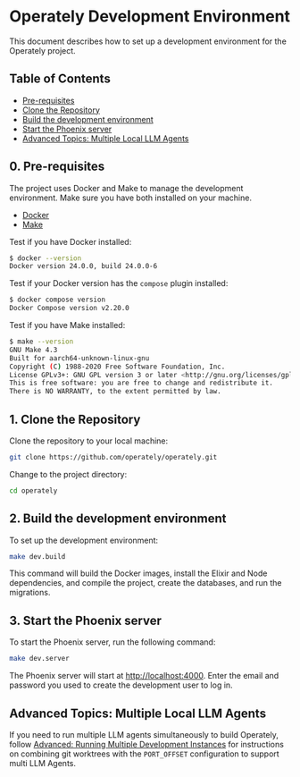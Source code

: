 # Operately Development Environment

This document describes how to set up a development environment for the Operately project.

## Table of Contents

- [Pre-requisites](#0-pre-requisites)
- [Clone the Repository](#1-clone-the-repository)
- [Build the development environment](#2-build-the-development-environment)
- [Start the Phoenix server](#3-start-the-phoenix-server)
- [Advanced Topics: Multiple Local LLM Agents](#advanced-topics-multiple-local-llm-agents)

## 0. Pre-requisites

The project uses Docker and Make to manage the development environment.
Make sure you have both installed on your machine.

- [Docker](https://docs.docker.com/get-docker/)
- [Make](https://www.gnu.org/software/make/)

Test if you have Docker installed:

```bash
$ docker --version
Docker version 24.0.0, build 24.0.0-6
```

Test if your Docker version has the `compose` plugin installed:

```bash
$ docker compose version
Docker Compose version v2.20.0
```

Test if you have Make installed:

```bash
$ make --version
GNU Make 4.3
Built for aarch64-unknown-linux-gnu
Copyright (C) 1988-2020 Free Software Foundation, Inc.
License GPLv3+: GNU GPL version 3 or later <http://gnu.org/licenses/gpl.html>
This is free software: you are free to change and redistribute it.
There is NO WARRANTY, to the extent permitted by law.
```

## 1. Clone the Repository

Clone the repository to your local machine:

```bash
git clone https://github.com/operately/operately.git
```

Change to the project directory:

```bash
cd operately
```

## 2. Build the development environment

To set up the development environment:

```bash
make dev.build
```

This command will build the Docker images, install the Elixir and Node
dependencies, and compile the project, create the databases, and run the
migrations.

## 3. Start the Phoenix server

To start the Phoenix server, run the following command:

```bash
make dev.server
```

The Phoenix server will start at [http://localhost:4000](http://localhost:4000).
Enter the email and password you used to create the development user to log in.

## Advanced Topics: Multiple Local LLM Agents

If you need to run multiple LLM agents simultaneously to build Operately, follow
[Advanced: Running Multiple Development Instances](./dev-env-multi-instance.md) for
instructions on combining git worktrees with the `PORT_OFFSET` configuration to
support multi LLM Agents.

